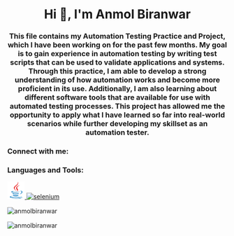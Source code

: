 <h1 align="center">Hi 👋, I'm Anmol Biranwar</h1>
<h3 align="center">This file contains my Automation Testing Practice and Project, which I have been working on for the past few months. My goal is to gain experience in automation testing by writing test scripts that can be used to validate applications and systems. Through this practice, I am able to develop a strong understanding of how automation works and become more proficient in its use. Additionally, I am also learning about different software tools that are available for use with automated testing processes. This project has allowed me the opportunity to apply what I have learned so far into real-world scenarios while further developing my skillset as an automation tester.</h3>

<h3 align="left">Connect with me:</h3>
<p align="left">
</p>

<h3 align="left">Languages and Tools:</h3>
<p align="left"> <a href="https://www.java.com" target="_blank" rel="noreferrer"> <img src="https://raw.githubusercontent.com/devicons/devicon/master/icons/java/java-original.svg" alt="java" width="40" height="40"/> </a> <a href="https://www.selenium.dev" target="_blank" rel="noreferrer"> <img src="https://raw.githubusercontent.com/detain/svg-logos/780f25886640cef088af994181646db2f6b1a3f8/svg/selenium-logo.svg" alt="selenium" width="40" height="40"/> </a> </p>

<p><img align="center" src="https://github-readme-stats.vercel.app/api/top-langs?username=anmolbiranwar&show_icons=true&locale=en&layout=compact" alt="anmolbiranwar" /></p>

<p><img align="center" src="https://github-readme-streak-stats.herokuapp.com/?user=anmolbiranwar&" alt="anmolbiranwar" /></p>
